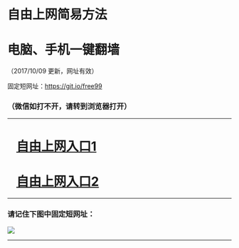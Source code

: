 ﻿# 自由上网简易方法

# 电脑、手机一键翻墙

（2017/10/09 更新，网址有效）

固定短网址：https://git.io/free99

### （微信如打不开，请转到浏览器打开）


***





# &nbsp;&nbsp; <a href="http://ft999725394.fwq-tz-1001.info/fwqtz01.html?t=100900132333 " target="_blank">自由上网入口1</a>
# &nbsp;&nbsp; <a href="http://ft1078412394.fwq-tz-1002.info/fwqtz02.html?t=10090015973 " target="_blank">自由上网入口2</a>
***

### 请记住下图中固定短网址：

<img src="https://s3-us-west-2.amazonaws.com/fwq-1001/yjfq-20170905okok.png" /> 


***

